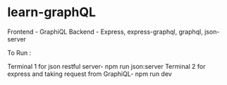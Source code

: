 # learn-graphQL
Frontend - GraphiQL
Backend - Express, express-graphql, graphql, json-server

To Run :

Terminal 1 for json restful server- npm run json:server 
Terminal 2 for express and taking request from GraphiQL- npm run dev

